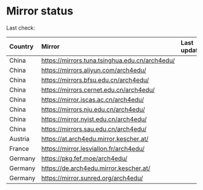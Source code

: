 <script src="./time.js"></script>
# Mirror status
Last check: <script type="text/javascript">localize(1738034605.458169);</script>

|Country|Mirror|Last update|
|:------|:-----|:----------|
|China|https://mirrors.tuna.tsinghua.edu.cn/arch4edu/|<script type="text/javascript">localize(1738003124);</script>|
|China|https://mirrors.aliyun.com/arch4edu/|<script type="text/javascript">localize(1737960168);</script>|
|China|https://mirrors.bfsu.edu.cn/arch4edu/|<script type="text/javascript">localize(1738003124);</script>|
|China|https://mirrors.cernet.edu.cn/arch4edu/|<script type="text/javascript">localize(1738003124);</script>|
|China|https://mirror.iscas.ac.cn/arch4edu/|<script type="text/javascript">localize(1737960168);</script>|
|China|https://mirrors.nju.edu.cn/arch4edu/|<script type="text/javascript">localize(1737960168);</script>|
|China|https://mirror.nyist.edu.cn/arch4edu/|<script type="text/javascript">localize(1737960168);</script>|
|China|https://mirrors.sau.edu.cn/arch4edu/|<script type="text/javascript">localize(1731653531);</script>|
|Austria|https://at.arch4edu.mirror.kescher.at/|<script type="text/javascript">localize(1738003124);</script>|
|France|https://mirror.lesviallon.fr/arch4edu/|<script type="text/javascript">localize(1737960168);</script>|
|Germany|https://pkg.fef.moe/arch4edu/|<script type="text/javascript">localize(1738003124);</script>|
|Germany|https://de.arch4edu.mirror.kescher.at/|<script type="text/javascript">localize(1738003124);</script>|
|Germany|https://mirror.sunred.org/arch4edu/|<script type="text/javascript">localize(1738003124);</script>|

<script src="./tablefilter/tablefilter.js"></script>
<script src="./table.js"></script>